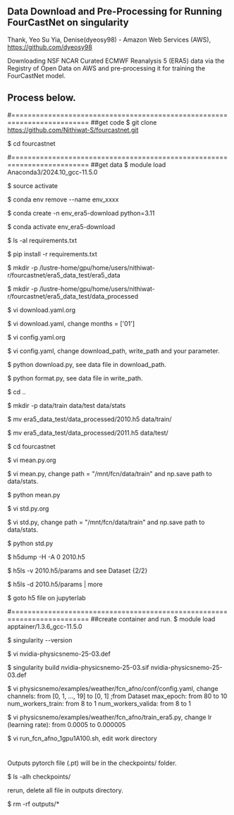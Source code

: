 ## Data Download and Pre-Processing for Running FourCastNet on singularity

Thank, Yeo Su Yia, Denise(dyeosy98) - Amazon Web Services (AWS), https://github.com/dyeosy98

Downloading NSF NCAR Curated ECMWF Reanalysis 5 (ERA5) data via the Registry of Open Data on AWS and pre-processing it for training the FourCastNet model.


## Process below.

#=========================================================================
##get code
$ git clone https://github.com/Nithiwat-S/fourcastnet.git

$ cd fourcastnet

#=========================================================================
##get data
$ module load Anaconda3/2024.10_gcc-11.5.0

$ source activate

$ conda env remove --name env_xxxx

$ conda create -n env_era5-download python=3.11

$ conda activate env_era5-download

$ ls -al requirements.txt

$ pip install -r requirements.txt

$ mkdir -p /lustre-home/gpu/home/users/nithiwat-r/fourcastnet/era5_data_test/era5_data

$ mkdir -p /lustre-home/gpu/home/users/nithiwat-r/fourcastnet/era5_data_test/data_processed

$ vi download.yaml.org

$ vi download.yaml, change months = ['01']

$ vi config.yaml.org

$ vi config.yaml, change download_path, write_path and your parameter.

$ python download.py, see data file in download_path.

$ python format.py, see data file in write_path.

$ cd ..

$ mkdir -p data/train data/test data/stats

$ mv era5_data_test/data_processed/2010.h5 data/train/

$ mv era5_data_test/data_processed/2011.h5 data/test/

$ cd fourcastnet

$ vi mean.py.org

$ vi mean.py, change path = "/mnt/fcn/data/train" and np.save path to data/stats.

$ python mean.py

$ vi std.py.org

$ vi std.py, change path = "/mnt/fcn/data/train" and np.save path to data/stats.

$ python std.py

$ h5dump -H -A 0 2010.h5

$ h5ls -v 2010.h5/params and see Dataset {2/2}

$ h5ls -d 2010.h5/params | more

$ goto h5 file on jupyterlab

#=========================================================================
##create container and run.
$ module load apptainer/1.3.6_gcc-11.5.0

$ singularity --version

$ vi nvidia-physicsnemo-25-03.def

$ singularity build nvidia-physicsnemo-25-03.sif nvidia-physicsnemo-25-03.def

$ vi physicsnemo/examples/weather/fcn_afno/conf/config.yaml, change
channels: from [0, 1, …, 19] to [0, 1] ;from Dataset
max_epoch: from 80 to 10
num_workers_train: from 8 to 1
num_workers_valida: from 8 to 1

$ vi physicsnemo/examples/weather/fcn_afno/train_era5.py, change
lr (learning rate): from 0.0005 to 0.000005

$ vi run_fcn_afno_1gpu1A100.sh, edit work directory



#

Outputs pytorch file (.pt) will be in the checkpoints/ folder.

$ ls -alh checkpoints/

rerun, delete all file in outputs directory.

$ rm -rf outputs/*